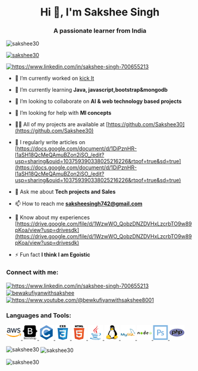 <h1 align="center">Hi 👋, I'm Sakshee Singh</h1>
<h3 align="center">A passionate learner from India</h3>

<p align="left"> <img src="https://komarev.com/ghpvc/?username=sakshee30&label=Profile%20views&color=0e75b6&style=flat" alt="sakshee30" /> </p>

<p align="left"> <a href="https://github.com/ryo-ma/github-profile-trophy"><img src="https://github-profile-trophy.vercel.app/?username=sakshee30" alt="sakshee30" /></a> </p>

<p align="left"> <a href="https://twitter.com/https://www.linkedin.com/in/sakshee-singh-700655213" target="blank"><img src="https://img.shields.io/twitter/follow/https://www.linkedin.com/in/sakshee-singh-700655213?logo=twitter&style=for-the-badge" alt="https://www.linkedin.com/in/sakshee-singh-700655213" /></a> </p>

- 🔭 I’m currently worked on [kick It](https://github.com/Sakshee30/Kick_It.github.io)

- 🌱 I’m currently learning **Java, javascript,bootstrap&mongodb**

- 👯 I’m looking to collaborate on **AI & web technology based projects**

- 🤝 I’m looking for help with **Ml concepts**

- 👨‍💻 All of my projects are available at [https://github.com/Sakshee30](https://github.com/Sakshee30)

- 📝 I regularly write articles on [https://docs.google.com/document/d/1DiPznHR-l1aSH18QcMeQAmuBZon2iSO_/edit?usp=sharing&ouid=103759390338025216226&rtpof=true&sd=true](https://docs.google.com/document/d/1DiPznHR-l1aSH18QcMeQAmuBZon2iSO_/edit?usp=sharing&ouid=103759390338025216226&rtpof=true&sd=true)

- 💬 Ask me about **Tech projects and Sales**

- 📫 How to reach me **saksheesingh742@gmail.com**

- 📄 Know about my experiences [https://drive.google.com/file/d/1WzwWO_QobzDNZDVHxLzcrbTO9w89pKoa/view?usp=drivesdk](https://drive.google.com/file/d/1WzwWO_QobzDNZDVHxLzcrbTO9w89pKoa/view?usp=drivesdk)

- ⚡ Fun fact **I think I am Egoistic**

<h3 align="left">Connect with me:</h3>
<p align="left">
<a href="https://twitter.com/https://www.linkedin.com/in/sakshee-singh-700655213" target="blank"><img align="center" src="https://raw.githubusercontent.com/rahuldkjain/github-profile-readme-generator/master/src/images/icons/Social/twitter.svg" alt="https://www.linkedin.com/in/sakshee-singh-700655213" height="30" width="40" /></a>
<a href="https://instagram.com/bewakufiyanwithsakshee" target="blank"><img align="center" src="https://raw.githubusercontent.com/rahuldkjain/github-profile-readme-generator/master/src/images/icons/Social/instagram.svg" alt="bewakufiyanwithsakshee" height="30" width="40" /></a>
<a href="https://www.youtube.com/c/https://www.youtube.com/@bewkufiyanwithsakshee8001" target="blank"><img align="center" src="https://raw.githubusercontent.com/rahuldkjain/github-profile-readme-generator/master/src/images/icons/Social/youtube.svg" alt="https://www.youtube.com/@bewkufiyanwithsakshee8001" height="30" width="40" /></a>
</p>

<h3 align="left">Languages and Tools:</h3>
<p align="left"> <a href="https://aws.amazon.com" target="_blank" rel="noreferrer"> <img src="https://raw.githubusercontent.com/devicons/devicon/master/icons/amazonwebservices/amazonwebservices-original-wordmark.svg" alt="aws" width="40" height="40"/> </a> <a href="https://getbootstrap.com" target="_blank" rel="noreferrer"> <img src="https://raw.githubusercontent.com/devicons/devicon/master/icons/bootstrap/bootstrap-plain-wordmark.svg" alt="bootstrap" width="40" height="40"/> </a> <a href="https://www.cprogramming.com/" target="_blank" rel="noreferrer"> <img src="https://raw.githubusercontent.com/devicons/devicon/master/icons/c/c-original.svg" alt="c" width="40" height="40"/> </a> <a href="https://www.w3schools.com/css/" target="_blank" rel="noreferrer"> <img src="https://raw.githubusercontent.com/devicons/devicon/master/icons/css3/css3-original-wordmark.svg" alt="css3" width="40" height="40"/> </a> <a href="https://www.w3.org/html/" target="_blank" rel="noreferrer"> <img src="https://raw.githubusercontent.com/devicons/devicon/master/icons/html5/html5-original-wordmark.svg" alt="html5" width="40" height="40"/> </a> <a href="https://www.java.com" target="_blank" rel="noreferrer"> <img src="https://raw.githubusercontent.com/devicons/devicon/master/icons/java/java-original.svg" alt="java" width="40" height="40"/> </a> <a href="https://www.linux.org/" target="_blank" rel="noreferrer"> <img src="https://raw.githubusercontent.com/devicons/devicon/master/icons/linux/linux-original.svg" alt="linux" width="40" height="40"/> </a> <a href="https://www.mysql.com/" target="_blank" rel="noreferrer"> <img src="https://raw.githubusercontent.com/devicons/devicon/master/icons/mysql/mysql-original-wordmark.svg" alt="mysql" width="40" height="40"/> </a> <a href="https://nodejs.org" target="_blank" rel="noreferrer"> <img src="https://raw.githubusercontent.com/devicons/devicon/master/icons/nodejs/nodejs-original-wordmark.svg" alt="nodejs" width="40" height="40"/> </a> <a href="https://www.photoshop.com/en" target="_blank" rel="noreferrer"> <img src="https://raw.githubusercontent.com/devicons/devicon/master/icons/photoshop/photoshop-line.svg" alt="photoshop" width="40" height="40"/> </a> <a href="https://www.php.net" target="_blank" rel="noreferrer"> <img src="https://raw.githubusercontent.com/devicons/devicon/master/icons/php/php-original.svg" alt="php" width="40" height="40"/> </a> </p>

<p><img align="left" src="https://github-readme-stats.vercel.app/api/top-langs?username=sakshee30&show_icons=true&locale=en&layout=compact" alt="sakshee30" /></p>

<p>&nbsp;<img align="center" src="https://github-readme-stats.vercel.app/api?username=sakshee30&show_icons=true&locale=en" alt="sakshee30" /></p>

<p><img align="center" src="https://github-readme-streak-stats.herokuapp.com/?user=sakshee30&" alt="sakshee30" /></p>
